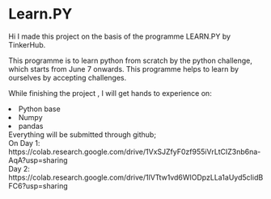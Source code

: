 # Learn.PY
Hi I made this project on the basis of the programme LEARN.PY by TinkerHub. 

This programme is to learn python from scratch by the python challenge, which starts from June 7 onwards.  This programme helps to learn by ourselves by accepting challenges.

<cr>While finishing the project ,
<cr>I will get hands to experience on:
  <li>Python base
  <li>Numpy
  <li>pandas
<br>Everything will be submitted through github;
<br>On Day 1:
    https://colab.research.google.com/drive/1VxSJZfyF0zf955iVrLtCIZ3nb6na-AqA?usp=sharing
<br> Day 2:
    https://colab.research.google.com/drive/1lVTtw1vd6WIODpzLLa1aUyd5cIidBFC6?usp=sharing
    
